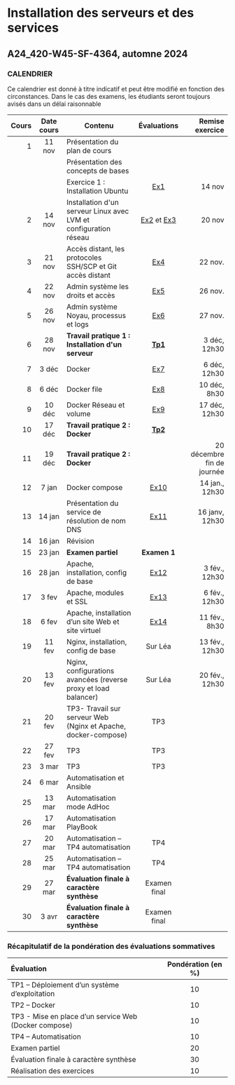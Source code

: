 # Installation des serveurs et des services 
## A24_420-W45-SF-4364, automne 2024

### CALENDRIER

Ce calendrier est donné à titre indicatif et peut être modifié en fonction des circonstances. Dans le cas des examens, les étudiants seront toujours avisés dans un délai raisonnable

|Cours	|Date cours |Contenu|Évaluations|  Remise exercice   
|----------:|:-------------:|----------------|:------:|------:|
|1|	11 nov |Présentation du plan de cours |||
| || Présentation des concepts de bases||
| ||Exercice 1 : Installation Ubuntu |[Ex1](Exercices/Exercice01_InstallationClient.md)|	14 nov|
|2|	14 nov|Installation d'un serveur Linux avec LVM et configuration réseau	 |[Ex2](Exercices/Exercice02_InstallationServeur.md) et [Ex3](Exercices/Exercice03_GestionLVM.md)| 20 nov|
|3| 21 nov|Accès distant, les protocoles SSH/SCP et Git accès distant |[Ex4](Exercices/Exercice04_PriseEnMainSrv.md)| 22 nov.
|4|	22 nov|Admin système les droits et accès |[Ex5](Exercices/Exercice05_AdminSysLinux.md)|26 nov.
|5|	26 nov|Admin système Noyau, processus et logs |[Ex6](Exercices/Exercice06_InstallationEnvTest.md)|27 nov. |
|6|	28 nov|**Travail pratique 1 : Installation d'un serveur** |**[Tp1](TPs/TravailPratique01.md)**|3 déc, 12h30|
|7|	3 déc|Docker	 |[Ex7](Exercices/Exercice07_PriseEnMainConteneur.md)|6 déc, 12h30|
|8|	6 déc|Docker file	 |[Ex8](Exercices/Exercice08_DockerImage.md) |10 déc, 8h30|
|9|	10 déc|Docker Réseau et volume	 |[Ex9](Exercices/Exercice09_DockerRzEtVolume.md) |17 déc, 12h30|
|10| 17 déc|**Travail pratique 2 : Docker**	 |**[Tp2](TPs/TravailPratique02.md)**||
|11| 19 déc |**Travail pratique 2 : Docker**	 | |20 décembre fin de journée|
|12|7 jan|Docker compose |[Ex10](Exercices/Exercice10_DockerCompose.md)|14 jan., 12h30 |
|13|14 jan|	Présentation du service de résolution de nom DNS	|[Ex11](Exercices/Exercice11_DNS.md)|16 janv, 12h30 |
|14|16 jan| Révision	 |||
|15|23 jan|	**Examen partiel** |**Examen 1**|
|16|28 jan|	Apache, installation, config de base	 |[Ex12](Exercices/Exercice12_Apache.md)|3 fév., 12h30 |
|17|3 fev|	Apache, modules et SSL	 |[Ex13](Exercices/Exercice13_Apache_modules-SSL.md)|6 fév., 12h30 |
|18|6 fev|	Apache, installation d’un site Web et site virtuel	 |[Ex14](Exercices/Exercice14_Apache_SiteVirtuel.md)|11 fév., 8h30 |
|19|11 fev|	Nginx, installation, config de base	|Sur Léa|13 fév., 12h30|
|20|13 fev|	Nginx, configurations avancées (reverse proxy et load balancer) |Sur Léa|20 fév., 12h30|	
|21|20 fev| TP3- Travail sur serveur Web (Nginx et Apache, docker-compose)	|TP3|
|22|27 fev|	TP3	|TP3|	
|23|3 mar| TP3	|TP3|
|24|6 mar|Automatisation et Ansible||
|25|13 mar|Automatisation mode AdHoc||
|26|17 mar|	Automatisation PlayBook	||
|27|20 mar|	Automatisation – TP4 automatisation	|TP4|||
|28|25 mar|	Automatisation – TP4 automatisation	|TP4|||
|29|27 mar|	**Évaluation finale à caractère synthèse**|Examen final|||
|30|3 avr|	**Évaluation finale à caractère synthèse** | Examen final||

### Récapitulatif de la pondération des évaluations sommatives

|Évaluation | Pondération (en %) |
|:-------------|:------:|
|TP1 – Déploiement d’un système d’exploitation	| 10|
|TP2 – Docker	|10|
|TP3 - Mise en place d’un service Web (Docker compose)	| 10|
|TP4 – Automatisation	| 10|
|Examen partiel	| 20|
|Évaluation finale à caractère synthèse	 |30|
|Réalisation des exercices	|10|
